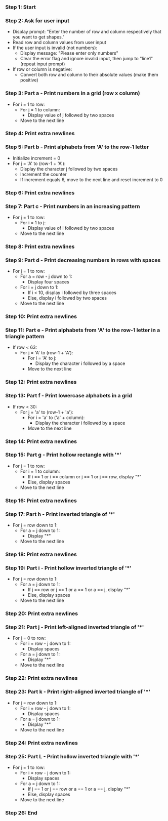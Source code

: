 ### Step 1: Start ###

### Step 2: Ask for user input ###
- Display prompt: "Enter the number of row and column respectively that you want to get shapes."
- Read row and column values from user input
- If the user input is invalid (not numbers):
    - Display message: "Please enter only numbers"
    - Clear the error flag and ignore invalid input, then jump to "line1" (repeat input prompt)
- If row or column is negative:
    - Convert both row and column to their absolute values (make them positive)

### Step 3: Part a - Print numbers in a grid (row x column) ###
- For i = 1 to row:
    - For j = 1 to column:
        - Display value of j followed by two spaces
    - Move to the next line

### Step 4: Print extra newlines ###

### Step 5: Part b - Print alphabets from 'A' to the row-1 letter ###
- Initialize increment = 0
- For j = 'A' to (row-1 + 'A'):
    - Display the character j followed by two spaces
    - Increment the counter
    - If increment equals 6, move to the next line and reset increment to 0

### Step 6: Print extra newlines ###

### Step 7: Part c - Print numbers in an increasing pattern ###
- For j = 1 to row:
    - For i = 1 to j:
        - Display value of i followed by two spaces
    - Move to the next line

### Step 8: Print extra newlines ###

### Step 9: Part d - Print decreasing numbers in rows with spaces ###
- For j = 1 to row:
    - For a = row - j down to 1:
        - Display four spaces
    - For i = j down to 1:
        - If i < 10, display i followed by three spaces
        - Else, display i followed by two spaces
    - Move to the next line

### Step 10: Print extra newlines ###

### Step 11: Part e - Print alphabets from 'A' to the row-1 letter in a triangle pattern ###
- If row < 63:
    - For j = 'A' to (row-1 + 'A'):
        - For i = 'A' to j:
            - Display the character i followed by a space
        - Move to the next line

### Step 12: Print extra newlines ###

### Step 13: Part f - Print lowercase alphabets in a grid ###
- If row < 30:
    - For j = 'a' to (row-1 + 'a'):
        - For i = 'a' to ('a' + column):
            - Display the character i followed by a space
        - Move to the next line

### Step 14: Print extra newlines ###

### Step 15: Part g - Print hollow rectangle with '*' ###
- For j = 1 to row:
    - For i = 1 to column:
        - If i == 1 or i == column or j == 1 or j == row, display "*"
        - Else, display spaces
    - Move to the next line

### Step 16: Print extra newlines ###

### Step 17: Part h - Print inverted triangle of '*' ###
- For j = row down to 1:
    - For a = j down to 1:
        - Display "*"
    - Move to the next line

### Step 18: Print extra newlines ###

### Step 19: Part i - Print hollow inverted triangle of '*' ###
- For j = row down to 1:
    - For a = j down to 1:
        - If j == row or j == 1 or a == 1 or a == j, display "*"
        - Else, display spaces
    - Move to the next line

### Step 20: Print extra newlines ###

### Step 21: Part j - Print left-aligned inverted triangle of '*' ###
- For j = 0 to row:
    - For i = row - j down to 1:
        - Display spaces
    - For a = j down to 1:
        - Display "*"
    - Move to the next line

### Step 22: Print extra newlines ###

### Step 23: Part k - Print right-aligned inverted triangle of '*' ###
- For j = row down to 1:
    - For i = row - j down to 1:
        - Display spaces
    - For a = j down to 1:
        - Display "*"
    - Move to the next line

### Step 24: Print extra newlines ###

### Step 25: Part L - Print hollow inverted triangle with '*' ###
- For j = 1 to row:
    - For i = row - j down to 1:
        - Display spaces
    - For a = j down to 1:
        - If j == 1 or j == row or a == 1 or a == j, display "*"
        - Else, display spaces
    - Move to the next line

### Step 26: End ###
